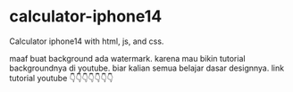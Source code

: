 # calculator-iphone14
Calculator iphone14 with html, js, and css.

maaf buat background ada watermark. karena mau bikin tutorial backgroundnya di youtube.
biar kalian semua belajar dasar designnya.
link tutorial youtube
👇👇👇👇👇👇👇

